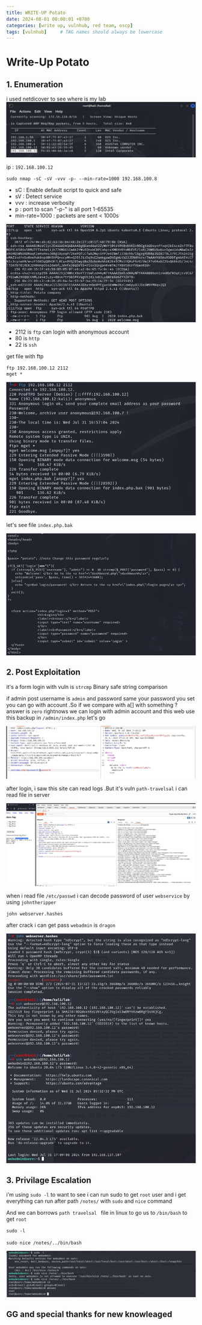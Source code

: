 ```yaml
---
title: WRITE-UP Potato
date: 2024-08-01 00:00:01 +0700
categories: [write up, vulnhub, red team, oscp]
tags: [vulnhub]     # TAG names should always be lowercase
---
```


# Write-Up Potato

## 1. Enumeration
i used netdicover to see where is my lab
![alt text](/assets/img/potato/ptt_netdiscover.png)

ip : ``` 192.168.100.12 ```

```terminal
sudo nmap -sC -sV -vvv -p- --min-rate=1000 192.168.100.8
```

*   sC : Enable default script to quick and safe
*   sV : Detect service
*   vvv : increase verbosity
*   p : port to scan "-p-" is all port 1-65535
*   min-rate=1000 : packets are sent < 1000s
  
![alt text](/assets/img/potato/ptt_nmap.png)

* 2112 is ```ftp``` can login with anonymous account
* 80 is ```http```
* 22 is ```ssh```

get file with ftp

```
ftp 192.168.100.12 2112
mget *
```

![alt text](/assets/img/potato/ptt_ftp.png)

let's see file ```index.php.bak```

![alt text](/assets/img/potato/ptt_backup_index.png)

## 2. Post Exploitation

it's a form login with vuln is ```strcmp```  Binary safe string comparison

if admin post username is ```admin``` and password same your password you set you can go with account .So if we compare with a[] with something ? answer is ```zero``` rightnows we can login with admin account and this web use this backup in ```/admin/index.php``` let's go

![alt text](/assets/img/potato/ptt_login.png)

after login, i saw this site can read logs .But it's vuln ``` path-travelsal ``` i can read file in server

![alt text](/assets/img/potato/ptt_path_travelsal.png)

when i read file ``` /etc/passwd ``` i can decode password of user ```webservice``` by using ```johntheripper```

```
john webserver.hashes
```

after crack i can get pass ```webadmin``` is ```dragon```

![alt text](/assets/img/potato/ptt_ssh.png)

## 3. Privilage Escalation

i'm using ``` sudo -l ``` to want to see i can run sudo to get ```root``` user and i get everything can run after path ```/notes/``` with ```sudo``` and ```nice``` command

And we can borrows ```path travelsal ``` file in linux to go us to ```/bin/bash``` to get ```root```

```
sudo -l

sudo nice /notes/../bin/bash
```

![alt text](/assets/img/potato/ptt_root.png)
## GG and special thanks for new knowleaged